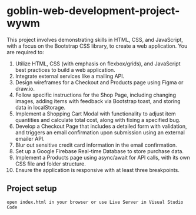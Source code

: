 # goblin-web-development-project-wywm
This project involves demonstrating skills in HTML, CSS, and JavaScript, with a focus on the Bootstrap CSS library, to create a web application. You are required to:

1. Utilize HTML, CSS (with emphasis on flexbox/grids), and JavaScript best practices to build a web application.
2. Integrate external services like a mailing API.
3. Design wireframes for a Checkout and Products page using Figma or draw.io.
4. Follow specific instructions for the Shop Page, including changing images, adding items with feedback via Bootstrap toast, and storing data in localStorage.
5. Implement a Shopping Cart Modal with functionality to adjust item quantities and calculate total cost, along with fixing a specified bug.
6. Develop a Checkout Page that includes a detailed form with validation, and triggers an email confirmation upon submission using an external emailer API.
7. Blur out sensitive credit card information in the email confirmation.
8. Set up a Google Firebase Real-time Database to store purchase data.
9. Implement a Products page using async/await for API calls, with its own CSS file and folder structure.
10. Ensure the application is responsive with at least three breakpoints.

## Project setup
```
open index.html in your browser or use Live Server in Visual Studio Code
```


